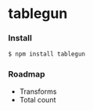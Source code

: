 # tablegun

### Install

```bash
$ npm install tablegun
```

### Roadmap

- Transforms
- Total count
